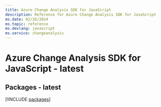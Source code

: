 ```yaml
---
title: Azure Change Analysis SDK for JavaScript
description: Reference for Azure Change Analysis SDK for JavaScript
ms.date: 02/26/2024
ms.topic: reference
ms.devlang: javascript
ms.service: changeanalysis
---
```

# Azure Change Analysis SDK for JavaScript - latest
## Packages - latest
[!INCLUDE [packages](change-analysis-index.md)]